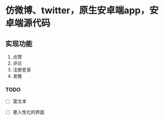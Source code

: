 # 仿微博、twitter，原生安卓端app，安卓端源代码

## 实现功能

1. 点赞
2. 评论
3. 注册登录
4. 发推

### TODO

- [ ] 富文本
- [ ] 更人性化的界面

